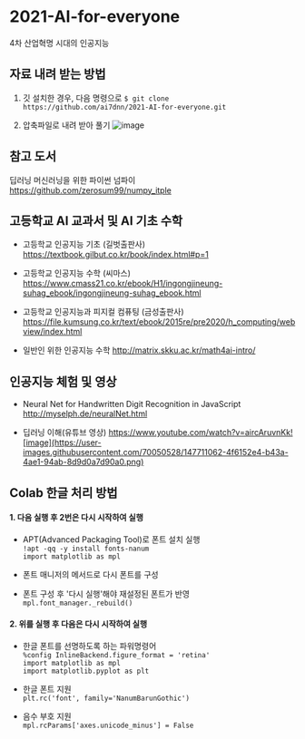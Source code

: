 # 2021-AI-for-everyone
4차 산업혁명 시대의 인공지능

## 자료 내려 받는 방법
1. 깃 설치한 경우, 다음 명령으로
`$ git clone https://github.com/ai7dnn/2021-AI-for-everyone.git`

2. 압축파일로 내려 받아 풀기
![image](https://user-images.githubusercontent.com/70050528/147514339-94382d39-5787-4d16-a202-309964f5a534.png)

## 참고 도서
딥러닝 머신러닝을 위한 파이썬 넘파이
https://github.com/zerosum99/numpy_itple

## 고등학교 AI 교과서 및 AI 기초 수학
- 고등학교 인공지능 기초 (길벗출판사)
https://textbook.gilbut.co.kr/book/index.html#p=1

- 고등학교 인공지능 수학 (씨마스)
https://www.cmass21.co.kr/ebook/H1/ingongjineung-suhag_ebook/ingongjineung-suhag_ebook.html

- 고등학교 인공지능과 피지컬 컴퓨팅 (금성출판사)
https://file.kumsung.co.kr/text/ebook/2015re/pre2020/h_computing/webview/index.html

- 일반인 위한 인공지능 수학
http://matrix.skku.ac.kr/math4ai-intro/

## 인공지능 체험 및 영상
- Neural Net for Handwritten Digit Recognition in JavaScript
http://myselph.de/neuralNet.html

- 딥러닝 이해(유튜브 영상)
https://www.youtube.com/watch?v=aircAruvnKk![image](https://user-images.githubusercontent.com/70050528/147711062-4f6152e4-b43a-4ae1-94ab-8d9d0a7d90a0.png)

## Colab 한글 처리 방법
#### 1. 다음 실행 후 2번은 다시 시작하여 실행

- APT(Advanced Packaging Tool)로 폰트 설치 실행  
`!apt -qq -y install fonts-nanum`  
`import matplotlib as mpl`  

- 폰트 매니저의 메서드로 다시 폰트를 구성
- 폰트 구성 후 '다시 실행'해야 재설정된 폰트가 반영  
`mpl.font_manager._rebuild()`  

#### 2. 위를 실행 후 다음은 다시 시작하여 실행

- 한글 폰트를 선명하도록 하는 파워명령어  
`%config InlineBackend.figure_format = 'retina'`  
`import matplotlib as mpl`  
`import matplotlib.pyplot as plt`  

- 한글 폰트 지원  
`plt.rc('font', family='NanumBarunGothic')`  
- 음수 부호 지원  
`mpl.rcParams['axes.unicode_minus'] = False`


